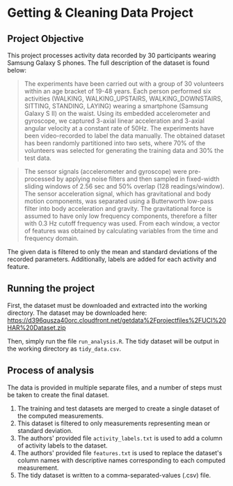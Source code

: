 # Getting & Cleaning Data Project

## Project Objective
This project processes activity data recorded by 30 participants wearing Samsung Galaxy S phones.  The full description of the dataset is found below:
>The experiments have been carried out with a group of 30 volunteers within an age bracket of 19-48 years. Each person performed six activities (WALKING, WALKING_UPSTAIRS, WALKING_DOWNSTAIRS, SITTING, STANDING, LAYING) wearing a smartphone (Samsung Galaxy S II) on the waist. Using its embedded accelerometer and gyroscope, we captured 3-axial linear acceleration and 3-axial angular velocity at a constant rate of 50Hz. The experiments have been video-recorded to label the data manually. The obtained dataset has been randomly partitioned into two sets, where 70% of the volunteers was selected for generating the training data and 30% the test data. 

>The sensor signals (accelerometer and gyroscope) were pre-processed by applying noise filters and then sampled in fixed-width sliding windows of 2.56 sec and 50% overlap (128 readings/window). The sensor acceleration signal, which has gravitational and body motion components, was separated using a Butterworth low-pass filter into body acceleration and gravity. The gravitational force is assumed to have only low frequency components, therefore a filter with 0.3 Hz cutoff frequency was used. From each window, a vector of features was obtained by calculating variables from the time and frequency domain.

The given data is filtered to only the mean and standard deviations of the recorded parameters.  Additionally, labels are added for each activity and feature.

## Running the project
First, the dataset must be downloaded and extracted into the working directory.  The dataset may be downloaded here: https://d396qusza40orc.cloudfront.net/getdata%2Fprojectfiles%2FUCI%20HAR%20Dataset.zip

Then, simply run the file `run_analysis.R`.  The tidy dataset will be output in the working directory as `tidy_data.csv`.

## Process of analysis
The data is provided in multiple separate files, and a number of steps must be taken to create the final dataset.
1. The training and test datasets are merged to create a single dataset of the computed measurements.  
2. This dataset is filtered to only measurements representing mean or standard deviation.  
3. The authors' provided file `activity_labels.txt` is used to add a column of activity labels to the dataset.  
4. The authors' provided file `features.txt` is used to replace the dataset's column names with descriptive names corresponding to each computed measurement.  
5. The tidy dataset is written to a comma-separated-values (.csv) file.  